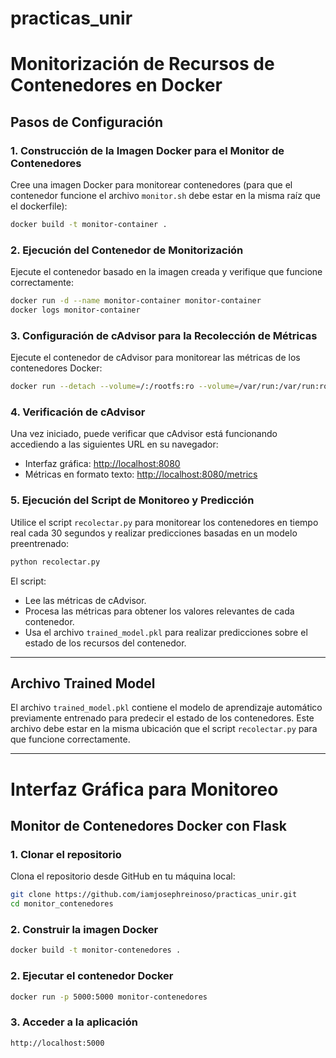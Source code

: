 # practicas_unir

# Monitorización de Recursos de Contenedores en Docker

## Pasos de Configuración

### 1. Construcción de la Imagen Docker para el Monitor de Contenedores

Cree una imagen Docker para monitorear contenedores (para que el contenedor funcione el archivo `monitor.sh` debe estar en la misma raíz que el dockerfile):

```bash
docker build -t monitor-container .
```

### 2. Ejecución del Contenedor de Monitorización

Ejecute el contenedor basado en la imagen creada y verifique que funcione correctamente:

```bash
docker run -d --name monitor-container monitor-container
docker logs monitor-container
```

### 3. Configuración de cAdvisor para la Recolección de Métricas

Ejecute el contenedor de cAdvisor para monitorear las métricas de los contenedores Docker:

```bash
docker run --detach --volume=/:/rootfs:ro --volume=/var/run:/var/run:ro --volume=/sys:/sys:ro --volume=/var/lib/docker/:/var/lib/docker:ro --publish=8080:8080 --name=cadvisor gcr.io/cadvisor/cadvisor:latest
```

### 4. Verificación de cAdvisor

Una vez iniciado, puede verificar que cAdvisor está funcionando accediendo a las siguientes URL en su navegador:

- Interfaz gráfica: [http://localhost:8080](http://localhost:8080)
- Métricas en formato texto: [http://localhost:8080/metrics](http://localhost:8080/metrics)

### 5. Ejecución del Script de Monitoreo y Predicción

Utilice el script `recolectar.py` para monitorear los contenedores en tiempo real cada 30 segundos y realizar predicciones basadas en un modelo preentrenado:

```bash
python recolectar.py
```

El script:

- Lee las métricas de cAdvisor.
- Procesa las métricas para obtener los valores relevantes de cada contenedor.
- Usa el archivo `trained_model.pkl` para realizar predicciones sobre el estado de los recursos del contenedor.

---

## Archivo Trained Model

El archivo `trained_model.pkl` contiene el modelo de aprendizaje automático previamente entrenado para predecir el estado de los contenedores. Este archivo debe estar en la misma ubicación que el script `recolectar.py` para que funcione correctamente.

---

# Interfaz Gráfica para Monitoreo

##  Monitor de Contenedores Docker con Flask

### 1. Clonar el repositorio

Clona el repositorio desde GitHub en tu máquina local:

```bash
git clone https://github.com/iamjosephreinoso/practicas_unir.git
cd monitor_contenedores
```

### 2. Construir la imagen Docker

```bash
docker build -t monitor-contenedores .
```

### 2. Ejecutar el contenedor Docker

```bash
docker run -p 5000:5000 monitor-contenedores
```

### 3. Acceder a la aplicación

```bash
http://localhost:5000
```
